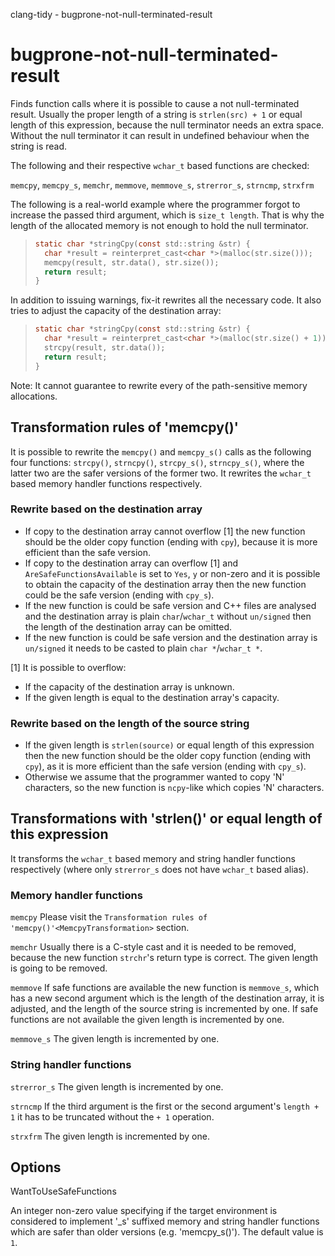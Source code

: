 clang-tidy - bugprone-not-null-terminated-result

</div>

# bugprone-not-null-terminated-result

Finds function calls where it is possible to cause a not null-terminated
result. Usually the proper length of a string is `strlen(src) + 1` or
equal length of this expression, because the null terminator needs an
extra space. Without the null terminator it can result in undefined
behaviour when the string is read.

The following and their respective `wchar_t` based functions are
checked:

`memcpy`, `memcpy_s`, `memchr`, `memmove`, `memmove_s`, `strerror_s`,
`strncmp`, `strxfrm`

The following is a real-world example where the programmer forgot to
increase the passed third argument, which is `size_t length`. That is
why the length of the allocated memory is not enough to hold the null
terminator.

> ``` c
> static char *stringCpy(const std::string &str) {
>   char *result = reinterpret_cast<char *>(malloc(str.size()));
>   memcpy(result, str.data(), str.size());
>   return result;
> }
> ```

In addition to issuing warnings, fix-it rewrites all the necessary code.
It also tries to adjust the capacity of the destination array:

> ``` c
> static char *stringCpy(const std::string &str) {
>   char *result = reinterpret_cast<char *>(malloc(str.size() + 1));
>   strcpy(result, str.data());
>   return result;
> }
> ```

Note: It cannot guarantee to rewrite every of the path-sensitive memory  
allocations.

## Transformation rules of 'memcpy()'

It is possible to rewrite the `memcpy()` and `memcpy_s()` calls as the
following four functions: `strcpy()`, `strncpy()`, `strcpy_s()`,
`strncpy_s()`, where the latter two are the safer versions of the former
two. It rewrites the `wchar_t` based memory handler functions
respectively.

### Rewrite based on the destination array

- If copy to the destination array cannot overflow \[1\] the new
  function should be the older copy function (ending with `cpy`),
  because it is more efficient than the safe version.
- If copy to the destination array can overflow \[1\] and
  `AreSafeFunctionsAvailable` is set to `Yes`, `y` or non-zero and it is
  possible to obtain the capacity of the destination array then the new
  function could be the safe version (ending with `cpy_s`).
- If the new function is could be safe version and C++ files are
  analysed and the destination array is plain `char`/`wchar_t` without
  `un/signed` then the length of the destination array can be omitted.
- If the new function is could be safe version and the destination array
  is `un/signed` it needs to be casted to plain `char *`/`wchar_t *`.

\[1\] It is possible to overflow:  
- If the capacity of the destination array is unknown.
- If the given length is equal to the destination array's capacity.

### Rewrite based on the length of the source string

- If the given length is `strlen(source)` or equal length of this
  expression then the new function should be the older copy function
  (ending with `cpy`), as it is more efficient than the safe version
  (ending with `cpy_s`).
- Otherwise we assume that the programmer wanted to copy 'N' characters,
  so the new function is `ncpy`-like which copies 'N' characters.

## Transformations with 'strlen()' or equal length of this expression

It transforms the `wchar_t` based memory and string handler functions
respectively (where only `strerror_s` does not have `wchar_t` based
alias).

### Memory handler functions

`memcpy` Please visit the
`Transformation rules of 'memcpy()'<MemcpyTransformation>` section.

`memchr` Usually there is a C-style cast and it is needed to be removed,
because the new function `strchr`'s return type is correct. The given
length is going to be removed.

`memmove` If safe functions are available the new function is
`memmove_s`, which has a new second argument which is the length of the
destination array, it is adjusted, and the length of the source string
is incremented by one. If safe functions are not available the given
length is incremented by one.

`memmove_s` The given length is incremented by one.

### String handler functions

`strerror_s` The given length is incremented by one.

`strncmp` If the third argument is the first or the second argument's
`length + 1` it has to be truncated without the `+ 1` operation.

`strxfrm` The given length is incremented by one.

## Options

<div class="option">

WantToUseSafeFunctions

An integer non-zero value specifying if the target environment is
considered to implement '\_s' suffixed memory and string handler
functions which are safer than older versions (e.g. 'memcpy_s()'). The
default value is `1`.

</div>
